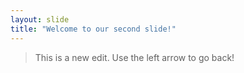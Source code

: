 ```yaml
---
layout: slide
title: "Welcome to our second slide!"
---
```

> This is a new edit.
Use the left arrow to go back!
